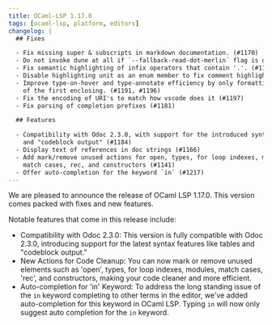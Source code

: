 ```yaml
---
title: OCaml-LSP 1.17.0
tags: [ocaml-lsp, platform, editors]
changelog: |
  ## Fixes

  - Fix missing super & subscripts in markdown documentation. (#1170)
  - Do not invoke dune at all if `--fallback-read-dot-merlin` flag is on. (#1173)
  - Fix semantic highlighting of infix operators that contain '.'. (#1186)
  - Disable highlighting unit as an enum member to fix comment highlighting bug. (#1185)
  - Improve type-on-hover and type-annotate efficiency by only formatting the type
    of the first enclosing. (#1191, #1196)
  - Fix the encoding of URI's to match how vscode does it (#1197)
  - Fix parsing of completion prefixes (#1181)

  ## Features

  - Compatibility with Odoc 2.3.0, with support for the introduced syntax: tables,
    and "codeblock output" (#1184)
  - Display text of references in doc strings (#1166)
  - Add mark/remove unused actions for open, types, for loop indexes, modules,
    match cases, rec, and constructors (#1141)
  - Offer auto-completion for the keyword `in` (#1217)
---
```


We are pleased to announce the release of OCaml LSP 1.17.0. This version comes packed with fixes and new features.


Notable features that come in this release include:
- Compatibility with Odoc 2.3.0: This version is fully compatible with Odoc 2.3.0, introducing support for the latest syntax features like tables and "codeblock output."
- New Actions for Code Cleanup: You can now mark or remove unused elements such as 'open', types, for loop indexes, modules, match cases, 'rec', and constructors, making your code cleaner and more efficient.
- Auto-completion for 'in' Keyword: To address the long standing issue of the `in` keyword completing to other terms in the editor, we've added auto-completion for this keyword in OCaml LSP. Typing `in` will now only suggest auto completion for the `in` keyword.
